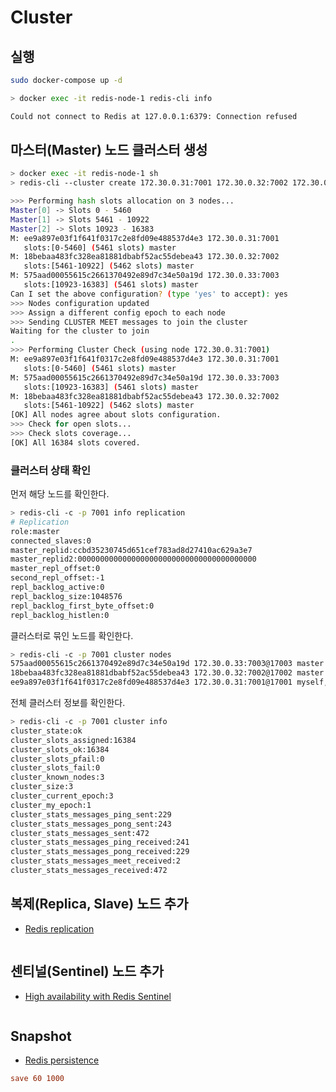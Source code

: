 # Cluster

## 실행

```sh
sudo docker-compose up -d
```

```sh
> docker exec -it redis-node-1 redis-cli info

Could not connect to Redis at 127.0.0.1:6379: Connection refused
```

## 마스터(Master) 노드 클러스터 생성

```sh
> docker exec -it redis-node-1 sh
> redis-cli --cluster create 172.30.0.31:7001 172.30.0.32:7002 172.30.0.33:7003

>>> Performing hash slots allocation on 3 nodes...
Master[0] -> Slots 0 - 5460
Master[1] -> Slots 5461 - 10922
Master[2] -> Slots 10923 - 16383
M: ee9a897e03f1f641f0317c2e8fd09e488537d4e3 172.30.0.31:7001
   slots:[0-5460] (5461 slots) master
M: 18bebaa483fc328ea81881dbabf52ac55debea43 172.30.0.32:7002
   slots:[5461-10922] (5462 slots) master
M: 575aad00055615c2661370492e89d7c34e50a19d 172.30.0.33:7003
   slots:[10923-16383] (5461 slots) master
Can I set the above configuration? (type 'yes' to accept): yes 
>>> Nodes configuration updated
>>> Assign a different config epoch to each node
>>> Sending CLUSTER MEET messages to join the cluster
Waiting for the cluster to join
.
>>> Performing Cluster Check (using node 172.30.0.31:7001)
M: ee9a897e03f1f641f0317c2e8fd09e488537d4e3 172.30.0.31:7001
   slots:[0-5460] (5461 slots) master
M: 575aad00055615c2661370492e89d7c34e50a19d 172.30.0.33:7003
   slots:[10923-16383] (5461 slots) master
M: 18bebaa483fc328ea81881dbabf52ac55debea43 172.30.0.32:7002
   slots:[5461-10922] (5462 slots) master
[OK] All nodes agree about slots configuration.
>>> Check for open slots...
>>> Check slots coverage...
[OK] All 16384 slots covered.
```

### 클러스터 상태 확인

먼저 해당 노드를 확인한다.

```sh
> redis-cli -c -p 7001 info replication
# Replication
role:master
connected_slaves:0
master_replid:ccbd35230745d651cef783ad8d27410ac629a3e7
master_replid2:0000000000000000000000000000000000000000
master_repl_offset:0
second_repl_offset:-1
repl_backlog_active:0
repl_backlog_size:1048576
repl_backlog_first_byte_offset:0
repl_backlog_histlen:0
```

클러스터로 묶인 노드를 확인한다.

```sh
> redis-cli -c -p 7001 cluster nodes
575aad00055615c2661370492e89d7c34e50a19d 172.30.0.33:7003@17003 master - 0 1660484607489 3 connected 10923-16383
18bebaa483fc328ea81881dbabf52ac55debea43 172.30.0.32:7002@17002 master - 0 1660484607489 2 connected 5461-10922
ee9a897e03f1f641f0317c2e8fd09e488537d4e3 172.30.0.31:7001@17001 myself,master - 0 1660484607000 1 connected 0-5460
```

전체 클러스터 정보를 확인한다.

```sh
> redis-cli -c -p 7001 cluster info
cluster_state:ok
cluster_slots_assigned:16384
cluster_slots_ok:16384
cluster_slots_pfail:0
cluster_slots_fail:0
cluster_known_nodes:3
cluster_size:3
cluster_current_epoch:3
cluster_my_epoch:1
cluster_stats_messages_ping_sent:229
cluster_stats_messages_pong_sent:243
cluster_stats_messages_sent:472
cluster_stats_messages_ping_received:241
cluster_stats_messages_pong_received:229
cluster_stats_messages_meet_received:2
cluster_stats_messages_received:472
```

## 복제(Replica, Slave) 노드 추가

- [Redis replication](https://redis.io/docs/manual/replication/)

```sh
```

## 센티널(Sentinel) 노드 추가

- [High availability with Redis Sentinel](https://redis.io/docs/manual/sentinel/)

```sh
```

## Snapshot

- [Redis persistence](https://redis.io/docs/manual/persistence/)

```redis.conf
save 60 1000
```

